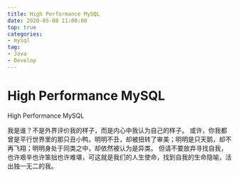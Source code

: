 ```yaml
---
title: High Performance MySQL
date: 2020-05-08 11:00:00
top: true
categories:
- mysql
tag: 
- Java
- Develop
---
```


# High Performance MySQL

High Performance MySQL

我是谁？不是外界评价我的样子，而是内心中我认为自己的样子。
或许，你我都曾是平行世界里的那只丑小鸭，明明不丑，却被扭转了审美；明明是只天鹅，却不再飞翔；明明身处于同类之中，却依然被认为是异类。
但请不要放弃寻找自我，也许艰辛也许笨拙也许难堪，可这就是我们的人生使命，找到自我的生命隐喻，活出独一无二的我。
